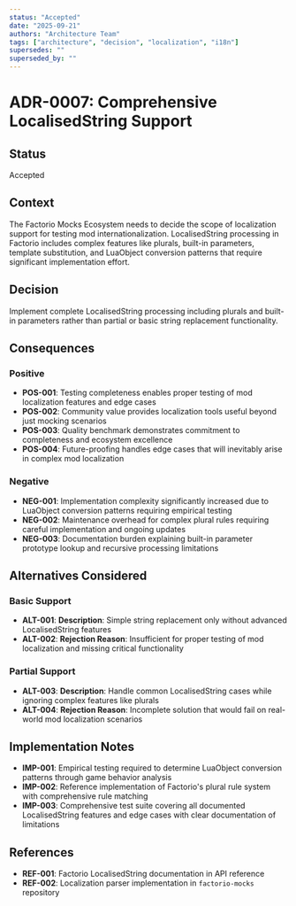 ```yaml
---
status: "Accepted"
date: "2025-09-21"
authors: "Architecture Team"
tags: ["architecture", "decision", "localization", "i18n"]
supersedes: ""
superseded_by: ""
---
```


# ADR-0007: Comprehensive LocalisedString Support

## Status

Accepted

## Context

The Factorio Mocks Ecosystem needs to decide the scope of localization support for testing mod internationalization.
LocalisedString processing in Factorio includes complex features like plurals, built-in parameters, template
substitution, and LuaObject conversion patterns that require significant implementation effort.

## Decision

Implement complete LocalisedString processing including plurals and built-in parameters rather than partial or basic
string replacement functionality.

## Consequences

### Positive

- **POS-001**: Testing completeness enables proper testing of mod localization features and edge cases
- **POS-002**: Community value provides localization tools useful beyond just mocking scenarios
- **POS-003**: Quality benchmark demonstrates commitment to completeness and ecosystem excellence
- **POS-004**: Future-proofing handles edge cases that will inevitably arise in complex mod localization

### Negative

- **NEG-001**: Implementation complexity significantly increased due to LuaObject conversion patterns requiring
  empirical testing
- **NEG-002**: Maintenance overhead for complex plural rules requiring careful implementation and ongoing updates
- **NEG-003**: Documentation burden explaining built-in parameter prototype lookup and recursive processing
  limitations

## Alternatives Considered

### Basic Support

- **ALT-001**: **Description**: Simple string replacement only without advanced LocalisedString features
- **ALT-002**: **Rejection Reason**: Insufficient for proper testing of mod localization and missing critical
  functionality

### Partial Support

- **ALT-003**: **Description**: Handle common LocalisedString cases while ignoring complex features like plurals
- **ALT-004**: **Rejection Reason**: Incomplete solution that would fail on real-world mod localization scenarios

## Implementation Notes

- **IMP-001**: Empirical testing required to determine LuaObject conversion patterns through game behavior analysis
- **IMP-002**: Reference implementation of Factorio's plural rule system with comprehensive rule matching
- **IMP-003**: Comprehensive test suite covering all documented LocalisedString features and edge cases with clear
  documentation of limitations

## References

- **REF-001**: Factorio LocalisedString documentation in API reference
- **REF-002**: Localization parser implementation in `factorio-mocks` repository

